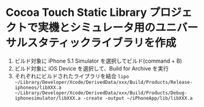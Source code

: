 # Cocoa Touch Static Library プロジェクトで実機とシミュレータ用のユニバーサルスタティックライブラリを作成

1. ビルド対象に iPhone 5.1 Simulator を選択してビルド(command + B)
1. ビルド対象に iOS Device を選択して、Build for Archive を実行
1. それぞれにビルドされたライブラリを結合
`lipo ~/Library/Developer/Xcode/DerivedData/xxx/Build/Products/Release-iphoneos/libXXX.a ~/Library/Developer/Xcode/DerivedData/xxx/Build/Products/Debug-iphonesimulator/libXXX.a -create -output ~/iPhoneApp/lib/libXXX.a`
